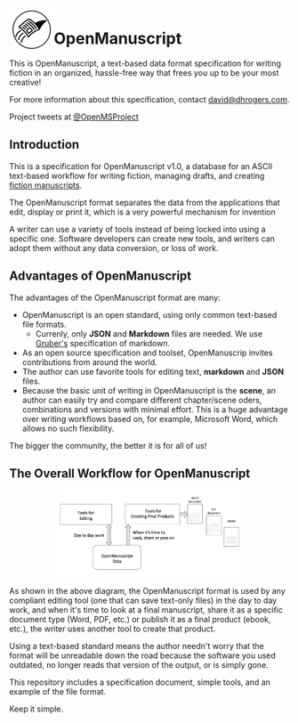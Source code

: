 
<img src="img/logo.png" width="80" align="left">

# OpenManuscript

This is OpenManuscript, a text-based data format specification for writing
fiction in an organized, hassle-free way that frees you up to be your most
creative!

For more information about this specification, contact david@dhrogers.com.

Project tweets at [@OpenMSProject](https://twitter.com/openmsproject)

## Introduction

This is a specification for OpenManuscript v1.0, a database for an ASCII text-based workflow for writing fiction, managing drafts, and creating [fiction manuscripts](https://www.shunn.net/format/story.html).

The OpenManuscript format separates the data from the applications 
that edit, display or print it, which is a very powerful mechanism for invention

A writer can use a variety of tools instead of being locked into using a specific one. Software developers can create new tools, and writers can adopt them without any data conversion, or loss of work.

## Advantages of OpenManuscript

The advantages of the OpenManuscript format are many:

- OpenManuscript is an open standard, using only common text-based file formats.
  - Currenly, only **JSON** and **Markdown** files are needed. We use
    [Gruber's](https://daringfireball.net/projects/markdown/) specification of
    markdown.
- As an open source specification and toolset, OpenManuscrip invites contributions from around the world.
- The author can use favorite tools for editing text, **markdown** and **JSON** files.
- Because the basic unit of writing in OpenManuscript is the **scene**, an author can easily try and compare different chapter/scene oders, combinations and versions with minimal effort. This is a huge advantage over writing workflows based on, for example, Microsoft Word, which allows no such flexibility.

The bigger the community, the better it is for all of us!

## The Overall Workflow for OpenManuscript
<p align="center">
<img src="img/workflow.png" width="65%">
</p>

As shown in the above diagram, the OpenManuscript format is used by any
compliant editing tool (one that can save text-only files) in the day to day 
work, and when it's time to look at
a final manuscript, share it as a specific document type (Word, PDF, etc.) or
publish it as a final product (ebook, etc.), the writer uses another tool to
create that product.

Using a text-based standard means
the author needn't worry that the format will be unreadable down the road
because the software you used outdated, no longer reads that version of the
output, or is simply gone. 

This repository includes a specification document, simple tools, and an example of the file format.

Keep it simple.






